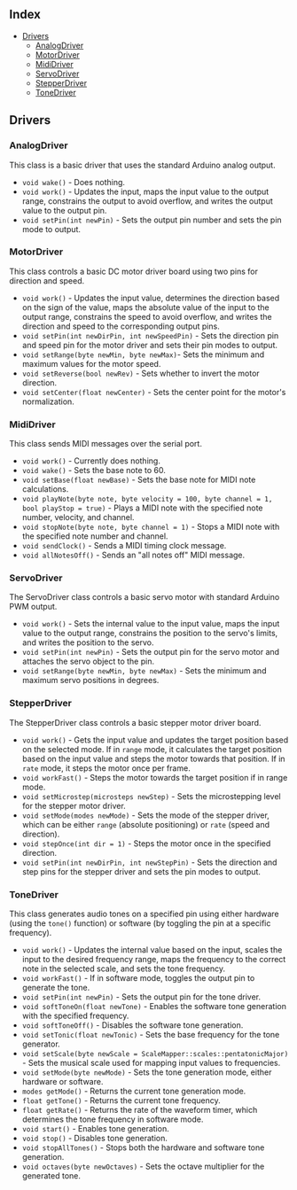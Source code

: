 ## Index
- [Drivers](#drivers)
    - [AnalogDriver](#analogdriver)
    - [MotorDriver](#motordriver)
    - [MidiDriver](#mididriver)
    - [ServoDriver](#servodriver)
    - [StepperDriver](#stepperdriver)
    - [ToneDriver](#tonedriver)

## Drivers

### AnalogDriver

This class is a basic driver that uses the standard Arduino analog output.

- `void wake()` - Does nothing.
- `void work()` - Updates the input, maps the input value to the output range, constrains the output to avoid overflow, and writes the output value to the output pin.
- `void setPin(int newPin)` -  Sets the output pin number and sets the pin mode to output. 

### MotorDriver

This class controls a basic DC motor driver board using two pins for direction and speed.

- `void work()` - Updates the input value, determines the direction based on the sign of the value, maps the absolute value of the input to the output range, constrains the speed to avoid overflow, and writes the direction and speed to the corresponding output pins.
- `void setPin(int newDirPin, int newSpeedPin)` - Sets the direction pin and speed pin for the motor driver and sets their pin modes to output.
- `void setRange(byte newMin, byte newMax)`- Sets the minimum and maximum values for the motor speed.
- `void setReverse(bool newRev)` - Sets whether to invert the motor direction.
- `void setCenter(float newCenter)` - Sets the center point for the motor's normalization.

### MidiDriver

This class sends MIDI messages over the serial port. 

- `void work()` - Currently does nothing.
- `void wake()` - Sets the base note to 60.
- `void setBase(float newBase)` - Sets the base note for MIDI note calculations.
- `void playNote(byte note, byte velocity = 100, byte channel = 1, bool playStop = true)` - Plays a MIDI note with the specified note number, velocity, and channel. 
- `void stopNote(byte note, byte channel = 1)` - Stops a MIDI note with the specified note number and channel. 
- `void sendClock()` - Sends a MIDI timing clock message.
- `void allNotesOff()` - Sends an "all notes off" MIDI message.

### ServoDriver

The ServoDriver class controls a basic servo motor with standard Arduino PWM output.

- `void work()` - Sets the internal value to the input value, maps the input value to the output range, constrains the position to the servo's limits, and writes the position to the servo.
- `void setPin(int newPin)` - Sets the output pin for the servo motor and attaches the servo object to the pin.
- `void setRange(byte newMin, byte newMax)` - Sets the minimum and maximum servo positions in degrees.

### StepperDriver

The StepperDriver class controls a basic stepper motor driver board.

- `void work()` - Gets the input value and updates the target position based on the selected mode. If in `range` mode, it calculates the target position based on the input value and steps the motor towards that position. If in `rate` mode, it steps the motor once per frame.
- `void workFast()` -  Steps the motor towards the target position if in range mode.
- `void setMicrostep(microsteps newStep)` -  Sets the microstepping level for the stepper motor driver.
- `void setMode(modes newMode)` - Sets the mode of the stepper driver, which can be either `range` (absolute positioning) or `rate` (speed and direction).
- `void stepOnce(int dir = 1)` - Steps the motor once in the specified direction.
- `void setPin(int newDirPin, int newStepPin)` - Sets the direction and step pins for the stepper driver and sets the pin modes to output.

### ToneDriver

This class generates audio tones on a specified pin using either hardware (using the `tone()` function) or software (by toggling the pin at a specific frequency).

- `void work()` - Updates the internal value based on the input, scales the input to the desired frequency range, maps the frequency to the correct note in the selected scale, and sets the tone frequency. 
- `void workFast()` - If in software mode, toggles the output pin to generate the tone.
- `void setPin(int newPin)` - Sets the output pin for the tone driver.
- `void softToneOn(float newTone)` - Enables the software tone generation with the specified frequency.
- `void softToneOff()` - Disables the software tone generation.
- `void setTonic(float newTonic)` - Sets the base frequency for the tone generator.
- `void setScale(byte newScale = ScaleMapper::scales::pentatonicMajor)` -  Sets the musical scale used for mapping input values to frequencies.
- `void setMode(byte newMode)` - Sets the tone generation mode, either hardware or software.
- `modes getMode()` - Returns the current tone generation mode.
- `float getTone()` - Returns the current tone frequency.
- `float getRate()` - Returns the rate of the waveform timer, which determines the tone frequency in software mode.
- `void start()` - Enables tone generation.
- `void stop()` - Disables tone generation.
- `void stopAllTones()` - Stops both the hardware and software tone generation.
- `void octaves(byte newOctaves)` -  Sets the octave multiplier for the generated tone.
